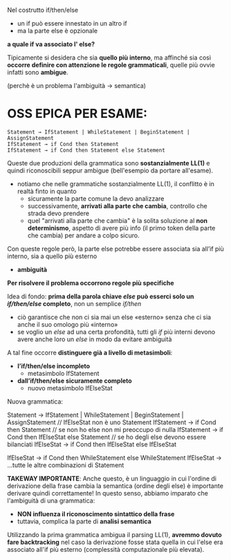 Nel costrutto if/then/else
- un if può essere innestato in un altro if
- ma la parte else è opzionale

**a quale if va associato l' else?**

Tipicamente si desidera che sia **quello più interno**, ma affinché sia così **occorre definire con attenzione le regole grammaticali**, quelle più ovvie infatti sono **ambigue**.

(perchè è un problema l'ambiguità -> semantica)

# OSS EPICA PER ESAME:
```
Statement → IfStatement | WhileStatement | BeginStatement | AssignStatement 
IfStatement → if Cond then Statement
IfStatement → if Cond then Statement else Statement
```

Queste due produzioni della grammatica sono **sostanzialmente LL(1)** e quindi riconoscibili seppur ambigue (bell'esempio da portare all'esame).
- notiamo che nelle grammatiche sostanzialmente LL(1), il conflitto è in realtà finto in quanto
    - sicuramente la parte comune la devo analizzare
    - successivamente, **arrivati alla parte che cambia**, controllo che strada devo prendere
    - quel "arrivati alla parte che cambia" è la solita soluzione al **non determinismo**, aspetto di avere più info (il primo token della parte che cambia) per andare a colpo sicuro.

Con queste regole però, la parte else potrebbe essere associata sia all’if più interno, sia a quello più esterno 
- **ambiguità**

**Per risolvere il problema occorrono regole più specifiche**

Idea di fondo: **prima della parola chiave *else* può esserci solo un *if/then/else* completo**, non un semplice *if/then*
- ciò garantisce che non ci sia mai un else «esterno» senza che ci sia anche il suo omologo più «interno»
- se voglio un *else* ad una certa profondità, tutti gli *if* più interni devono avere anche loro un *else* in modo da evitare ambiguità 

A tal fine occorre **distinguere già a livello di metasimboli**:
- **l’if/then/else incompleto**
    - metasimbolo IfStatement
- **dall’if/then/else sicuramente completo**
    - nuovo metasimbolo IfElseStat

Nuova grammatica:

Statement → IfStatement | WhileStatement | BeginStatement | AssignStatement     // IfElseStat non è uno Statement
IfStatement → if Cond then Statement                                            // se non ho else non mi preoccupo di nulla
IfStatement → if Cond then IfElseStat else Statement                            // se ho degli else devono essere bilanciati
IfElseStat → if Cond then IfElseStat else IfElseStat

IfElseStat → if Cond then WhileStatement else WhileStatement
IfElseStat → ...tutte le altre combinazioni di Statement


**TAKEWAY IMPORTANTE**:
Anche questo, è un linguaggio in cui l'ordine di derivazione della frase cambia la semantica (ordine degli else) è importante derivare quindi correttamente! In questo senso, abbiamo imparato che l'ambiguità di una grammatica:
- **NON influenza il riconoscimento sintattico della frase**
- tuttavia, complica la parte di **analisi semantica**

Utilizzando la prima grammatica ambigua il parsing LL(1), **avremmo dovuto fare backtracking** nel caso la derivazione fosse stata quella in cui l'else era associato all'if più esterno (complessità computazionale più elevata).